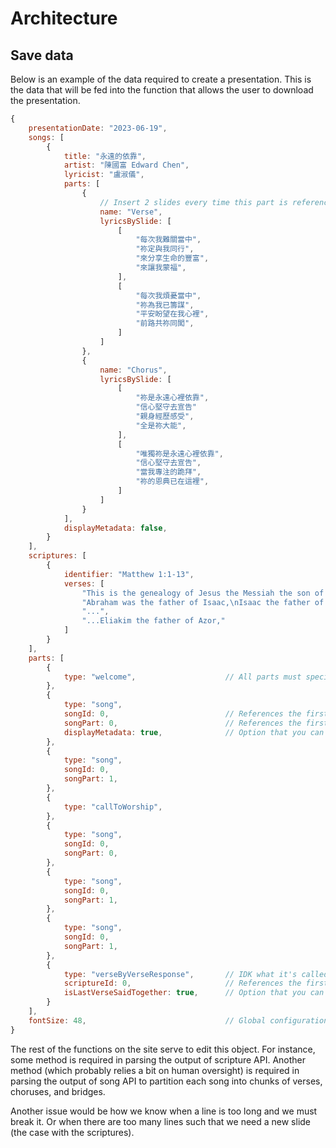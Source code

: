 # Architecture

## Save data

Below is an example of the data required to create a presentation. This is the data that will be fed into
the function that allows the user to download the presentation.

```js
{
    presentationDate: "2023-06-19",
    songs: [
        {
            title: "永遠的依靠",
            artist: "陳國富 Edward Chen",
            lyricist: "盧淑儀",
            parts: [
                {
                    // Insert 2 slides every time this part is referenced
                    name: "Verse",
                    lyricsBySlide: [
                        [
                            "每次我難關當中",
                            "祢定與我同行",
                            "來分享生命的豐富",
                            "來讓我蒙福",
                        ],
                        [
                            "每次我煩憂當中",
                            "祢為我已籌謀",
                            "平安盼望在我心裡",
                            "前路共祢同闖",
                        ]
                    ]
                },
                {
                    name: "Chorus",
                    lyricsBySlide: [
                        [
                            "祢是永遠心裡依靠",
                            "信心堅守去宣告"
                            "親身經歷感受",
                            "全是祢大能",
                        ],
                        [
                            "唯獨祢是永遠心裡依靠",
                            "信心堅守去宣告",
                            "當我專注的跪拜",
                            "祢的恩典已在這裡",
                        ]
                    ]
                }
            ],
            displayMetadata: false,
        }
    ],
    scriptures: [
        {
            identifier: "Matthew 1:1-13",
            verses: [
                "This is the genealogy of Jesus the Messiah the son of David, the son of Abraham:",
                "Abraham was the father of Isaac,\nIsaac the father of Jacob,\nJacob the father of ...",
                "...",
                "...Eliakim the father of Azor,"
            ]
        }
    ],
    parts: [
        {
            type: "welcome",                    // All parts must specify what type they are
        },
        {
            type: "song",
            songId: 0,                          // References the first song on the list
            songPart: 0,                        // References the first part of the song
            displayMetadata: true,              // Option that you can configure (overrides default)
        },
        {
            type: "song",
            songId: 0,
            songPart: 1,
        },
        {
            type: "callToWorship",
        },
        {
            type: "song",
            songId: 0,
            songPart: 0,
        },
        {
            type: "song",
            songId: 0,
            songPart: 1,
        },
        {
            type: "song",
            songId: 0,
            songPart: 1,
        },
        {
            type: "verseByVerseResponse",       // IDK what it's called
            scriptureId: 0,                     // References the first scripture on the list
            isLastVerseSaidTogether: true,      // Option that you can configure
        }
    ],
    fontSize: 48,                               // Global configuration values
}
```

The rest of the functions on the site serve to edit this object. For instance, some method is required in
parsing the output of scripture API. Another method (which probably relies a bit on human oversight) is
required in parsing the output of song API to partition each song into chunks of verses, choruses, and
bridges.

Another issue would be how we know when a line is too long and we must break it. Or when there are too
many lines such that we need a new slide (the case with the scriptures).

